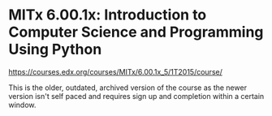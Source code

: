 # MITx 6.00.1x: Introduction to Computer Science and Programming Using Python

https://courses.edx.org/courses/MITx/6.00.1x_5/1T2015/course/

This is the older, outdated, archived version of the course as the newer version isn't self paced
and requires sign up and completion within a certain window.
